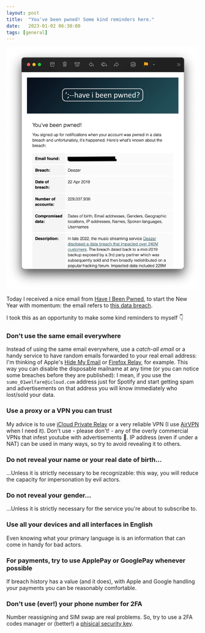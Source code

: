 ```yaml
---
layout: post
title:  "You've been pwned! Some kind reminders here."
date:   2023-01-02 06:30:00
tags: [general]
---
```


![Screenshot of an email from HIBP](/images/20230102-pwned.png)

Today I received a nice email from [Have I Been Pwned](https://haveibeenpwned.com), to start the New Year with momentum: the email refers to [this data breach](https://restoreprivacy.com/music-service-deezer-data-breach/).

I took this as an opportunity to make some kind reminders to myself 👇

### Don't use the same email everywhere

Instead of using the same email everywhere, use a *catch-all email* or a handy service to have random emails forwarded to your real email address: I'm thinking of Apple's [Hide My Email](https://support.apple.com/en-us/HT210425) or [Firefox Relay](https://relay.firefox.com), for example. This way you can disable the disposable mailname at any time (or you can notice some breaches before they are published): I mean, if you use the `sumo_01welfare@icloud.com` address just for Spotify and start getting spam and advertisements on that address you will know immediately who lost/sold your data.

### Use a proxy or a VPN you can trust

My advice is to use [iCloud Private Relay](https://support.apple.com/en-us/HT212614) or a very reliable VPN (I use [AirVPN](https://airvpn.org) when I need it). Don't use - please don't! - any of the overly commercial VPNs that infest youtube with advertisements 👀. IP address (even if under a NAT) can be used in many ways, so try to avoid revealing it to others.

### Do not reveal your name or your real date of birth...

...Unless it is strictly necessary to be recognizable: this way, you will reduce the capacity for impersonation by evil actors.

### Do not reveal your gender...

...Unless it is strictly necessary for the service you're about to subscribe to.

### Use all your devices and all interfaces in English

Even knowing what your primary language is is an information that can come in handy for bad actors.

### For payments, try to use ApplePay or GooglePay whenever possible

If breach history has a value (and it does), with Apple and Google handling your payments you can be reasonably comfortable.

### Don't use (ever!) your phone number for 2FA

Number reassigning and SIM swap are real problems. So, try to use a 2FA codes manager or (better!) a [phisical security key](https://www.nytimes.com/wirecutter/reviews/best-security-keys/).  
